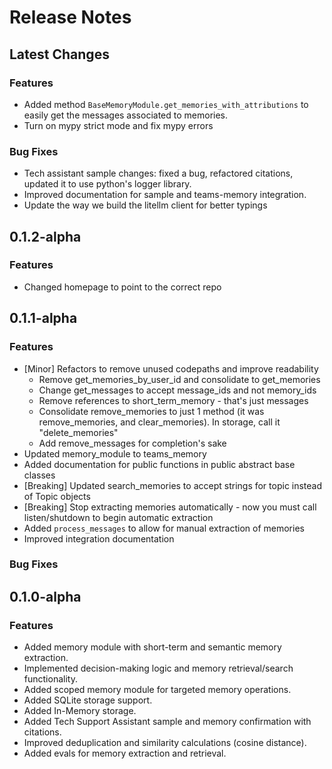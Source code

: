 # Release Notes

## Latest Changes

### Features

- Added method `BaseMemoryModule.get_memories_with_attributions` to easily get the messages associated to memories.
- Turn on mypy strict mode and fix mypy errors

### Bug Fixes

- Tech assistant sample changes: fixed a bug, refactored citations, updated it to use python's logger library.
- Improved documentation for sample and teams-memory integration.
- Update the way we build the litellm client for better typings

## 0.1.2-alpha

### Features

- Changed homepage to point to the correct repo

## 0.1.1-alpha

### Features

- [Minor] Refactors to remove unused codepaths and improve readability
  - Remove get_memories_by_user_id and consolidate to get_memories
  - Change get_messages to accept message_ids and not memory_ids
  - Remove references to short_term_memory - that's just messages
  - Consolidate remove_memories to just 1 method (it was remove_memories, and clear_memories). In storage, call it "delete_memories"
  - Add remove_messages for completion's sake
- Updated memory_module to teams_memory
- Added documentation for public functions in public abstract base classes
- [Breaking] Updated search_memories to accept strings for topic instead of Topic objects
- [Breaking] Stop extracting memories automatically - now you must call listen/shutdown to begin automatic extraction
- Added `process_messages` to allow for manual extraction of memories
- Improved integration documentation

### Bug Fixes

## 0.1.0-alpha

### Features

- Added memory module with short-term and semantic memory extraction.
- Implemented decision-making logic and memory retrieval/search functionality.
- Added scoped memory module for targeted memory operations.
- Added SQLite storage support.
- Added In-Memory storage.
- Added Tech Support Assistant sample and memory confirmation with citations.
- Improved deduplication and similarity calculations (cosine distance).
- Added evals for memory extraction and retrieval.
